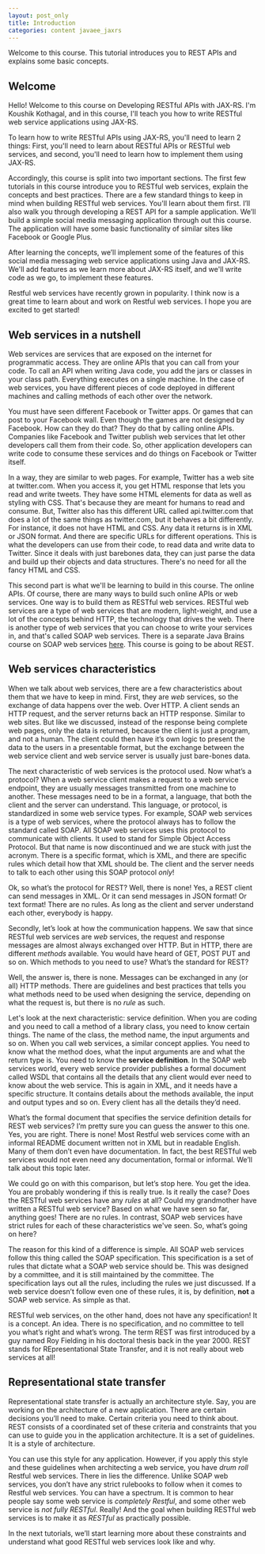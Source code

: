 ```yaml
---           
layout: post_only
title: Introduction
categories: content javaee_jaxrs
---
```


Welcome to this course. This tutorial introduces you to REST APIs and explains some basic concepts.

## Welcome

Hello! Welcome to this course on Developing RESTful APIs with JAX-RS. I'm Koushik Kothagal, and in this course, I'll teach you how to write RESTful web service applications using JAX-RS.

To learn how to write RESTful APIs using JAX-RS, you'll need to learn 2 things: First, you'll need to learn about RESTful APIs or RESTful web services, and second, you'll need to learn how to implement them using JAX-RS. 

Accordingly, this course is split into two important sections. The first few tutorials in this course introduce you to RESTful web services, explain the concepts and best practices. There are a few standard things to keep in mind when building RESTful web services. You'll learn about them first. I’ll also walk you through developing a REST API for a sample application. We’ll build a simple social media messaging application through out this course. The application will have some basic functionality of similar sites like Facebook or Google Plus. 

After learning the concepts, we’ll implement some of the features of this social media messaging web service applications using Java and JAX-RS. We'll add features as we learn more about JAX-RS itself, and we'll write code as we go, to implement these features.

Restful web services have recently grown in popularity. I think now is a great time to learn about and work on Restful web services. I hope you are excited to get started!

## Web services in a nutshell

Web services are services that are exposed on the internet for programmatic access. They are online APIs that you can call from your code. To call an API when writing Java code, you add the jars or classes in your class path. Everything executes on a single machine. In the case of web services, you have different pieces of code deployed in different machines and calling methods of each other over the network. 

You must have seen different Facebook or Twitter apps. Or games that can post to your Facebook wall. Even though the games are not designed by Facebook. How can they do that? They do that by calling online APIs. Companies like Facebook  and Twitter publish web services that let other developers call them from their code. So, other application developers can write code to consume these services and do things on Facebook or Twitter itself. 

In a way, they are similar to web pages. For example, Twitter has a web site at twitter.com. When you access it, you get HTML response that lets you read and write tweets. They have some HTML elements for data as well as styling with CSS. That's because they are meant for humans to read and consume. But, Twitter also has this different URL called api.twitter.com that does a lot of the same things as twitter.com, but it behaves a bit differently. For instance, it does not have HTML and CSS. Any data it returns is in XML or JSON format. And there are specific URLs for different operations. This is what the developers can use from their code, to read data and write data to Twitter. Since it deals with just barebones data, they can just parse the data and build up their objects and data structures. There's no need for all the fancy HTML and CSS. 

This second part is what we'll be learning to build in this course. The online APIs. Of course, there are many ways to build such online APIs or web services. One way is to build them as RESTful web services. RESTful web services are a type of web services that are modern, light-weight, and use a lot of the concepts behind HTTP, the technology that drives the web. There is another type of web services that you can choose to write your services in, and that's called SOAP web services. There is a separate Java Brains course on SOAP web services [here](http://javabrains.koushik.org/javaee.html#javaee_jaxws). This course is going to be about REST.


## Web services characteristics

When we talk about web services, there are a few characteristics about them that we have to keep in mind. First, they are _web_ services, so the exchange of data happens over the web. Over HTTP. A client sends an HTTP request, and the server returns back an HTTP response. Similar to web sites. But like we discussed, instead of the response being complete web pages, only the data is returned, because the client is just a program, and not a human. The client could then have it’s own logic to present the data to the users in a presentable format, but the exchange between the web service client and web service server is usually just bare-bones data.

The next characteristic of web services is the protocol used. Now what’s a protocol? When a web service client makes a request to a web service endpoint, they are usually messages transmitted from one machine to another. These messages need to be in a format, a language, that both the client and the server can understand. This language, or protocol, is standardized in some web service types. For example, SOAP web services is a type of web services, where the protocol always has to follow the standard called SOAP. All SOAP web services uses this protocol to communicate with clients. It used to stand for Simple Object Access Protocol. But that name is now discontinued and we are stuck with just the acronym. There is a specific format, which is XML, and there are specific rules which detail how that XML should be. The client and the server needs to talk to each other using this SOAP protocol _only_!   

Ok, so what’s the protocol for REST? Well, there is none! Yes, a REST client can send messages in XML. Or it can send messages in JSON format! Or text format! There are no rules. As long as the client and server understand each other, everybody is happy.

Secondly, let’s look at how the communication happens. We saw that since RESTful web services are _web_ services, the request and response messages are almost always exchanged over HTTP. But in HTTP, there are different _methods_ available. You would have heard of GET, POST PUT and so on. Which methods to you need to use? What’s the standard for REST? 

Well, the answer is, there is none. Messages can be exchanged in any (or all) HTTP methods. There are guidelines and best practices that tells you what methods need to be used when designing the service, depending on what the request is, but there is no _rule_ as such.

Let's look at the next characteristic: service definition. When you are coding and you need to call a method of a library class, you need to know certain things. The name of the class, the method name, the input arguments and so on. When you call web services, a similar concept applies. You need to know what the method does, what the input arguments are and what the return type is. You need to know the **service definition**. In the SOAP web services world, every web service provider publishes a formal document called WSDL that contains all the details that any client would ever need to know about the web service. This is again in XML, and it needs have a specific structure. It contains details about the methods available, the input and output types and so on. Every client has all the details they’d need.

What’s the formal document that specifies the service definition details for REST web services? I’m pretty sure you can guess the answer to this one. Yes, you are right. There is none! Most Restful web services come with an informal README document written not in XML but in readable English. Many of them don’t even have documentation. In fact, the best RESTful web services would not even need any documentation, formal or informal. We’ll talk about this topic later.

We could go on with this comparison, but let’s stop here. You get the idea. You are probably wondering if this is really true. Is it really the case? Does the RESTful web services have any _rules_ at all? Could my grandmother have written a RESTful web service? Based on what we have seen so far, anything goes! There are no rules. In contrast, SOAP web services have strict rules for each of these characteristics we've seen. So, what’s going on here?

The reason for this kind of a difference is simple. All SOAP web services follow this thing called the SOAP specification. This specification is a set of rules that dictate what a SOAP web service should be. This was designed by a committee, and it is still maintained by the committee. The specification lays out all the rules, including the rules we just discussed. If a web service doesn’t follow even one of these rules, it is, by definition, **not** a SOAP web service. As simple as that.

RESTful web services, on the other hand, does not have any specification! It is a concept. An idea. There is no specification, and no committee to tell you what’s right and what’s wrong. The term REST was first introduced by a guy named Roy Fielding in his doctoral thesis back in the year 2000. REST stands for REpresentational State Transfer, and it is not really about web services at all!

## Representational state transfer

Representational state transfer is actually an architecture style. Say, you are working on the architecture of a new application. There are certain decisions you’ll need to make. Certain criteria you need to think about. REST consists of a coordinated set of these criteria and constraints that you can use to guide you in the application architecture. It is a set of guidelines. It is a style of architecture.

You can use this style for any application. However, if you apply this style and these guidelines when architecting a web service, you have *drum roll* Restful web services. There in lies the difference. Unlike SOAP web services, you don’t have any strict rulebooks to follow when it comes to Restful web services. You can have a spectrum. It is common to hear people say some web service is _completely Restful_, and some other web service is _not fully RESTful_. Really! And the goal when building RESTful web services is to make it as _RESTful_ as practically possible. 

In the next tutorials, we’ll start learning more about these constraints and understand what good RESTful web services look like and why.
